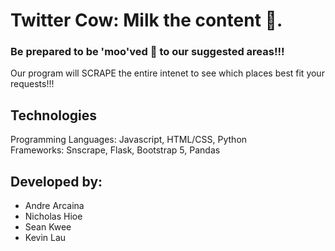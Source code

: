 # Twitter Cow: Milk the content 🥛.

### Be prepared to be 'moo'ved 🐄 to our suggested areas!!!

Our program will SCRAPE the entire intenet to see which places best fit your requests!!!

## Technologies
Programming Languages: Javascript, HTML/CSS, Python <br>
Frameworks: Snscrape, Flask, Bootstrap 5, Pandas

## Developed by:
* Andre Arcaina 
* Nicholas Hioe
* Sean Kwee
* Kevin Lau

